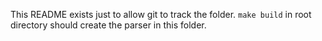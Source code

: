 This README exists just to allow git to track the folder.
`make build` in root directory should create the parser in this folder.
